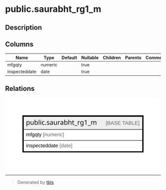 # public.saurabht_rg1_m

## Description

## Columns

| Name | Type | Default | Nullable | Children | Parents | Comment |
| ---- | ---- | ------- | -------- | -------- | ------- | ------- |
| mfgqty | numeric |  | true |  |  |  |
| inspecteddate | date |  | true |  |  |  |

## Relations

![er](public.saurabht_rg1_m.svg)

---

> Generated by [tbls](https://github.com/k1LoW/tbls)
